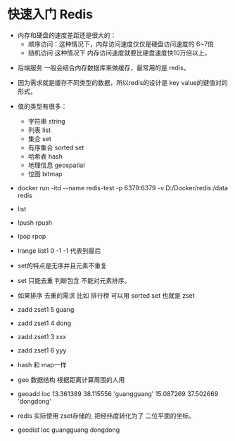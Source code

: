 # 快速入门 Redis

- 内存和硬盘的速度差距还是很大的：
  - 顺序访问：这种情况下，内存访问速度仅仅是硬盘访问速度的 6~7倍
  - 随机访问 这种情况下 内存访问速度就要比硬盘速度快10万倍以上。

* 后端服务 一般会结合内存数据库来做缓存，最常用的是 redis。

* 因为需求就是缓存不同类型的数据，所以redis的设计是 key value的键值对的形式。
* 值的类型有很多：

  - 字符串 string
  - 列表 list
  - 集合 set
  - 有序集合 sorted set
  - 哈希表 hash
  - 地理信息 geospatial
  - 位图 bitmap

* docker run -itd --name redis-test -p 6379:6379 -v D:/Docker/redis:/data redis

* list
* lpush rpush
* lpop rpop
* lrange list1 0 -1 -1 代表到最后

* set的特点是无序并且元素不重复
* set 只能去重 判断包含 不能对元素排序。

* 如果排序 去重的需求 比如 排行榜 可以用 sorted set 也就是 zset

* zadd zset1 5 guang
* zadd zset1 4 dong
* zadd zset1 3 xxx
* zadd zset1 6 yyy

* hash 和 map一样

* geo 数据结构 根据距离计算周围的人用
* geoadd loc 13.361389 38.115556 'guangguang' 15.087269 37.502669 'dongdong'
* redis 实际使用 zset存储的, 把经纬度转化为了 二位平面的坐标。
* geodist loc guangguang dongdong